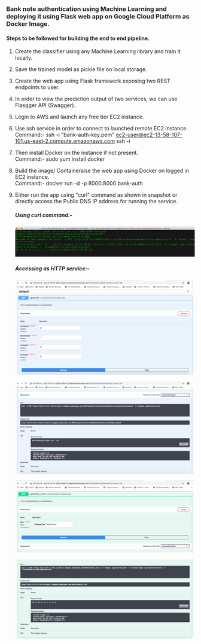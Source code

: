 ### Bank note authentication using Machine Learning and deploying it using Flask web app on Google Cloud Platform as Docker Image.

#### Steps to be followed for building the end to end pipeline.

1. Create the classifier using any Machine Learning library and train it locally.
2. Save the trained model as pickle file on local storage.
3. Create the web app using Flask framework exposing two REST endpoints to user.
4. In order to view the prediction output of two services, we can use Flasgger API (Swagger).
5. Login to AWS and launch any free tier EC2 instance.

6. Use ssh service in order to connect to launched remote EC2 instance.
    Command:- ssh -i "bank-auth-key.pem" ec2-user@ec2-13-58-107-101.us-east-2.compute.amazonaws.com
              ssh -i <keypair-file> <Public DNS IP>
    

7. Then install Docker on the instance if not present. <br />
    Command:- sudo yum install docker
    
8. Build the image/ Containeraise the web app using Docker on logged in EC2 instance. <br />
    Command:- docker run -d -p 8000:8000 bank-auth
    
9. Either run the app using "curl" command as shown in snapshot or directly access the Public DNS IP address for running the service.

    ##### Using curl command:-

    ![alt text](/bank_note_authentication_ml/images/pic1.png?raw=true)
    
    ##### Accessing as HTTP service:-
    
    ![alt text](/bank_note_authentication_ml/images/pic2.png?raw=true)
    
    ![alt text](/bank_note_authentication_ml/images/pic3.png?raw=true)
    
    ![alt text](/bank_note_authentication_ml/images/pic4.png?raw=true)
    
    ![alt text](/bank_note_authentication_ml/images/pic5.png?raw=true)





 
